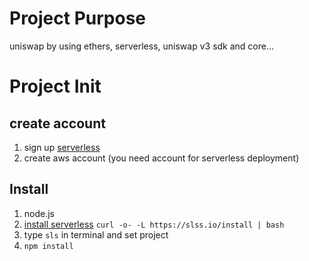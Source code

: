 # Project Purpose
uniswap by using ethers, serverless, uniswap v3 sdk and core...

# Project Init
## create account
1. sign up [serverless](https://www.serverless.com/)
2. create aws account (you need account for serverless deployment)
## Install
1. node.js
2. [install serverless](https://www.serverless.com/framework/docs/getting-started/) `curl -o- -L https://slss.io/install | bash`
3. type `sls` in terminal and set project
4. `npm install`
